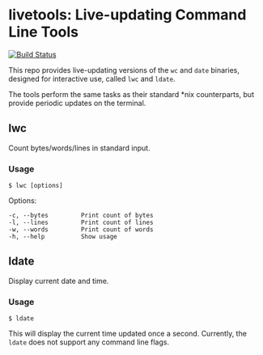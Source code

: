 # livetools: Live-updating Command Line Tools

[![Build Status](https://travis-ci.org/cypheon/livetools.svg?branch=master)](https://travis-ci.org/cypheon/livetools)

This repo provides live-updating versions of the `wc` and `date` binaries,
designed for interactive use, called `lwc` and `ldate`.

The tools perform the same tasks as their standard *nix counterparts, but
provide periodic updates on the terminal.

## lwc

Count bytes/words/lines in standard input.

### Usage

    $ lwc [options]

Options:

    -c, --bytes         Print count of bytes
    -l, --lines         Print count of lines
    -w, --words         Print count of words
    -h, --help          Show usage

## ldate

Display current date and time.

### Usage

    $ ldate

This will display the current time updated once a second.  Currently, the
`ldate` does not support any command line flags.
